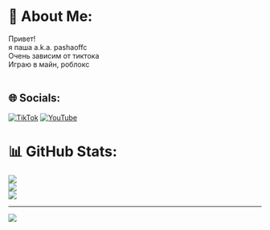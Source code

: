 # 💫 About Me:
Привет!<br>я паша a.k.a. pashaoffc<br>Очень зависим от тиктока<br>Играю в майн, роблокс<br><br>


## 🌐 Socials:
[![TikTok](https://img.shields.io/badge/TikTok-%23000000.svg?logo=TikTok&logoColor=white)](https://tiktok.com/@pashaoffc) [![YouTube](https://img.shields.io/badge/YouTube-%23FF0000.svg?logo=YouTube&logoColor=white)](https://youtube.com/@stangd) 
# 📊 GitHub Stats:
![](https://github-readme-stats.vercel.app/api?username=pashaoffc&theme=dark&hide_border=true&include_all_commits=false&count_private=false)<br/>
![](https://nirzak-streak-stats.vercel.app/?user=pashaoffc&theme=dark&hide_border=true)<br/>
![](https://github-readme-stats.vercel.app/api/top-langs/?username=pashaoffc&theme=dark&hide_border=true&include_all_commits=false&count_private=false&layout=compact)

---
[![](https://visitcount.itsvg.in/api?id=pashaoffc&icon=0&color=0)](https://visitcount.itsvg.in)

<!-- Proudly created with GPRM ( https://gprm.itsvg.in ) -->
